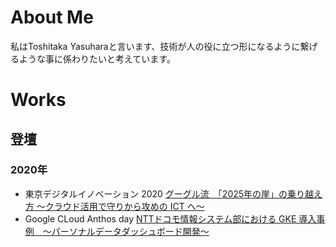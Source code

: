 # About Me

私はToshitaka Yasuharaと言います、技術が人の役に立つ形になるように繋げるような事に係わりたいと考えています。

# Works

## 登壇

### 2020年
- 東京デジタルイノベーション 2020 [グーグル流　「2025年の崖」の乗り越え方 ～クラウド活用で守りから攻めの ICT へ～](https://megalodon.jp/2020-0206-1619-03/https://ers.nikkeibp.co.jp:443/user/contents/2020w0218tky/index.html)
- Google CLoud Anthos day [NTTドコモ情報システム部における GKE 導入事例　～パーソナルデータダッシュボード開発～](https://megalodon.jp/2020-0206-1622-57/https://inthecloud.withgoogle.com:443/anthos-day-2001/register.html)
